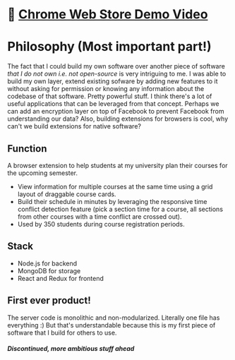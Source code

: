 # 🔗 [Chrome Web Store Demo Video](https://chrome.google.com/webstore/detail/bannerstand/imblicgngoenafbknilckenjbkmmkioo)

# Philosophy (Most important part!)
The fact that I could build my own software over another piece of software _that I do not own i.e. not open-source_ is very intriguing to me. I was able to build my own layer, extend existing sofware by adding new features to it without asking for permission or knowing any information about the codebase of that software. Pretty powerful stuff. I think there's a lot of useful applications that can be leveraged from that concept. Perhaps we can add an encryption layer on top of Facebook to prevent Facebook from understanding our data? Also, building extensions for browsers is cool, why can't we build extensions for native software?

## Function
A browser extension to help students at my university plan their courses for the upcoming semester.
- View information for multiple courses at the same time using a grid layout of draggable course cards.
- Build their schedule in minutes by leveraging the responsive time conflict detection feature (pick a section time for a course, all sections from other courses with a time conflict are crossed out).
- Used by 350 students during course registration periods.

## Stack
- Node.js for backend
- MongoDB for storage
- React and Redux for frontend

## First ever product!
The server code is monolithic and non-modularized. Literally one file has everything :) But that's understandable because this is my first piece of software that I build for others to use.


##### _Discontinued, more ambitious stuff ahead_
